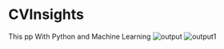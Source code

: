 # CVInsights
This pp With Python and Machine Learning
![output](https://github.com/user-attachments/assets/aadd56fe-0b1e-47d4-aacf-1ca9c3a37c2c)
![output1](https://github.com/user-attachments/assets/bf22e408-fb2f-485d-bdf9-32716e93b780)
